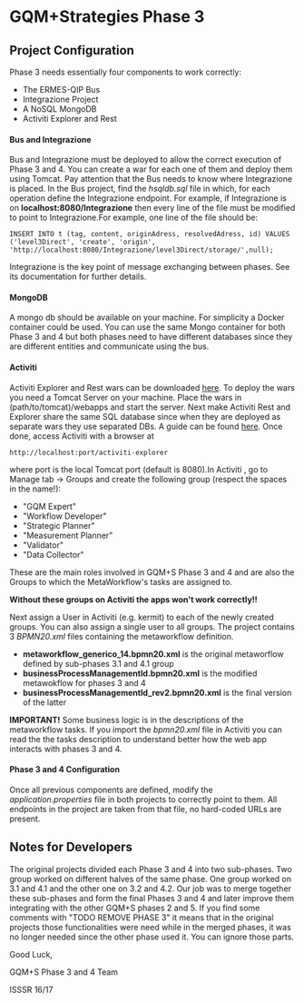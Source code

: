# GQM+Strategies Phase 3
## Project Configuration
Phase 3 needs essentially four components to work correctly:
* The ERMES-QIP Bus
* Integrazione Project
* A NoSQL MongoDB
* Activiti Explorer and Rest

#### Bus and Integrazione
Bus and Integrazione must be deployed to allow the correct execution of Phase 3 and 4. You can create 
a war for each one of them and deploy them using Tomcat. Pay attention that the Bus needs to know
where Integrazione is placed. In the Bus project, find the *hsqldb.sql* file in which, for each operation
define the Integrazione endpoint. For example, if Integrazione is on **localhost:8080/Integrazione**
then every line of the file must be modified to point to Integrazione.For example, one line of the file should be:

```
INSERT INTO t (tag, content, originAdress, resolvedAdress, id) VALUES 
('level3Direct', 'create', 'origin', 'http://localhost:8080/Integrazione/level3Direct/storage/',null);
```

Integrazione is the key point of message exchanging between phases. See its documentation for further details.

#### MongoDB
A mongo db should be available on your machine. For simplicity a Docker container could be used.
You can use the same Mongo container for both Phase 3 and 4 but both phases need to have different databases
since they are different entities and communicate using the bus.

#### Activiti
Activiti Explorer and Rest wars can be downloaded [here](https://www.activiti.org/download-links). To deploy the wars you need
a Tomcat Server on your machine. Place the wars in (path/to/tomcat)/webapps and start the server. 
Next make Activiti Rest and Explorer share the same SQL database since when they are deployed as separate wars they use separated DBs. A guide can be found [here](https://stackoverflow.com/questions/29051834/how-to-configure-a-mysql-database-in-activiti).
Once done, access Activiti with a browser at
```
http://localhost:port/activiti-explorer
```
where port is the local Tomcat port (default is 8080).In Activiti , go to Manage tab -> Groups and create the following group 
(respect the spaces in the name!):
* "GQM Expert"
* "Workflow Developer"
* "Strategic Planner"
* "Measurement Planner"
* "Validator"
* "Data Collector"

These are the main roles involved in GQM+S Phase 3 and 4 and are also the Groups to which the MetaWorkflow's
tasks are assigned to.

**Without these groups on Activiti the apps won't work correctly!!**

Next assign a User in Activiti (e.g. kermit) to each of the newly created groups. You can also assign 
a single user to all groups.
The project contains 3 *BPMN20.xml* files containing the metaworkflow definition.
* **metaworkflow_generico_14.bpmn20.xml** is the original metaworflow defined by sub-phases 3.1 and 4.1 group
* **businessProcessManagementId.bpmn20.xml** is the modified metawokflow for phases 3 and 4
* **businessProcessManagementId_rev2.bpmn20.xml** is the final version of the latter

**IMPORTANT!** Some business logic is in the descriptions of the metaworkflow tasks. If you import the *bpmn20.xml* file 
 in Activiti you can read the the tasks description to understand better how the web app interacts with phases 3 and 4.
 
 #### Phase 3 and 4 Configuration
 Once all previous components are defined, modify the *application.properties* file in both projects to correctly point to them.
 All endpoints in the project are taken from that file, no hard-coded URLs are present.
 
 ## Notes for Developers
 The original projects divided each Phase 3 and 4 into two sub-phases. Two group worked on different halves of 
 the same phase. One group worked on 3.1 and 4.1 and the other one on 3.2 and 4.2.
 Our job was to merge together these sub-phases and form the final Phases 3 and 4 and later improve them
 integrating with the other GQM+S phases 2 and 5. If you find some comments with "TODO REMOVE PHASE 3" it means that
 in the original projects those functionalities were need while in the merged phases, it was no longer needed since
 the other phase used it. You can ignore those parts.
 
 Good Luck,
 
 GQM+S Phase 3 and 4 Team
 
 ISSSR 16/17